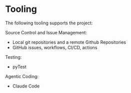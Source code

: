 # Tooling

The following tooling supports the project: 

Source Control and Issue Management: 
- Local git repositories and a remote Github Repositories
- GitHub issues, workflows, CI/CD, actions

Testing: 
- pyTest

Agentic Coding:
- Claude Code


